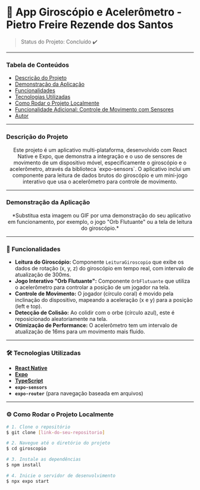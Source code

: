 # 📱 App Giroscópio e Acelerômetro - Pietro Freire Rezende dos Santos

> Status do Projeto: Concluído ✔️

---

### Tabela de Conteúdos
* [Descrição do Projeto](#descrição-do-projeto)
* [Demonstração da Aplicação](#demonstração-da-aplicação)
* [Funcionalidades](#-funcionalidades)
* [Tecnologias Utilizadas](#️-tecnologias-utilizadas)
* [Como Rodar o Projeto Localmente](#️-como-rodar-o-projeto-localmente)
* [Funcionalidade Adicional: Controle de Movimento com Sensores](#-funcionalidade-adicional-controle-de-movimento-com-sensores)
* [Autor](#-autor)

---

### Descrição do Projeto
<p align="center">
Este projeto é um aplicativo multi-plataforma, desenvolvido com React Native e Expo, que demonstra a integração e o uso de sensores de movimento de um dispositivo móvel, especificamente o giroscópio e o acelerômetro, através da biblioteca `expo-sensors`. O aplicativo inclui um componente para leitura de dados brutos do giroscópio e um mini-jogo interativo que usa o acelerômetro para controle de movimento.
</p>

---

### Demonstração da Aplicação
<p align="center">
  *Substitua esta imagem ou GIF por uma demonstração do seu aplicativo em funcionamento, por exemplo, o jogo "Orb Flutuante" ou a tela de leitura do giroscópio.*
</p>

---

### 🚀 Funcionalidades

- **Leitura do Giroscópio:** Componente `LeituraGiroscopio` que exibe os dados de rotação (x, y, z) do giroscópio em tempo real, com intervalo de atualização de 300ms.
- **Jogo Interativo "Orb Flutuante":** Componente `OrbFlutuante` que utiliza o acelerômetro para controlar a posição de um jogador na tela.
- **Controle de Movimento:** O jogador (círculo coral) é movido pela inclinação do dispositivo, mapeando a aceleração (x e y) para a posição (left e top).
- **Detecção de Colisão:** Ao colidir com o orbe (círculo azul), este é reposicionado aleatoriamente na tela.
- **Otimização de Performance:** O acelerômetro tem um intervalo de atualização de 16ms para um movimento mais fluido.

---

### 🛠️ Tecnologias Utilizadas

- **[React Native](https://reactnative.dev/)**
- **[Expo](https://expo.dev/)**
- **[TypeScript](https://www.typescriptlang.org/)**
- **`expo-sensors`**
- **`expo-router`** (para navegação baseada em arquivos)

---

### ⚙️ Como Rodar o Projeto Localmente

```bash
# 1. Clone o repositório
$ git clone [link-do-seu-repositorio]

# 2. Navegue até o diretório do projeto
$ cd giroscopio

# 3. Instale as dependências
$ npm install

# 4. Inicie o servidor de desenvolvimento
$ npx expo start